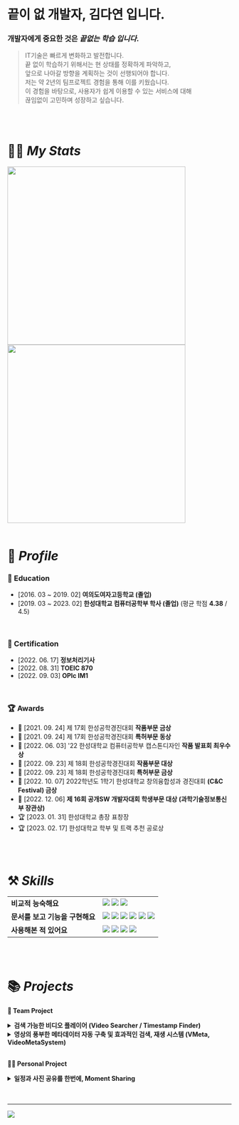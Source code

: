 # 끝이 없 개발자, 김다연 입니다.

### 개발자에게 중요한 것은 ***끝없는 학습 입니다***.

> IT기술은 빠르게 변화하고 발전합니다. <br/>
> 끝 없이 학습하기 위해서는 현 상태를 정확하게 파악하고, <br/>
> 앞으로 나아갈 방향을 계획하는 것이 선행되어야 합니다. <br/>
> 저는 약 2년의 팀프로젝트 경험을 통해 이를 키웠습니다. <br/>
> 이 경험을 바탕으로, 사용자가 쉽게 이용할 수 있는 서비스에 대해<br/>
> 끊임없이 고민하며 성장하고 싶습니다.


<br/>
<br/>

# 👩‍💻 *My Stats*

<img src="https://github-readme-stats.vercel.app/api?username=yeondelight&hide_title=true&show_icons=true&include_all_commits=true&disable_animations=true&theme=vue" width="400px">
<img src="http://mazassumnida.wtf/api/v2/generate_badge?boj=ydelight" width="400px">

<br/>
<br/>

# 🔎 *Profile*


### 🏫 Education

- [2016. 03 ~ 2019. 02]   **여의도여자고등학교 (졸업)**
- [2019. 03 ~ 2023. 02]   **한성대학교 컴퓨터공학부 학사 (졸업)** (평균 학점 **4.38** / 4.5)
    
<br/>

### 📜 Certification

- [2022. 06. 17] **정보처리기사**
- [2022. 08. 31] **TOEIC 870**
- [2022. 09. 03] **OPIc IM1**

<br/>

### 🏆 Awards

- 🥈 [2021. 09. 24] 제 17회 한성공학경진대회 **작품부문 금상**
- 🥉 [2021. 09. 24] 제 17회 한성공학경진대회 **특허부문 동상**
- 🥇 [2022. 06. 03] '22 한성대학교 컴퓨터공학부 캡스톤디자인 **작품 발표회 최우수상**
- 🥇 [2022. 09. 23] 제 18회 한성공학경진대회 **작품부문 대상**
- 🥇 [2022. 09. 23] 제 18회 한성공학경진대회 **특허부문 금상**
- 🥈 [2022. 10. 07] 2022학년도 1학기 한성대학교 창의융합성과 경진대회 **(C&C Festival) 금상**
- 🥇 [2022. 12. 06] **제 16회 공개SW 개발자대회 학생부문 대상 (과학기술정보통신부 장관상)**
- 🏆 [2023. 01. 31] 한성대학교 총장 표창장
- 🏆 [2023. 02. 17] 한성대학교 학부 및 트랙 추천 공로상

<br>
<br>


# ⚒️ *Skills*

|  |  |
| --- | --- |
| **비교적 능숙해요** | <img src="https://img.shields.io/badge/Java-007396?style=for-the-badge&logo=OpenJDK&logoColor=white"/></a> <img src="https://img.shields.io/badge/Python-3766AB?style=for-the-badge&logo=Python&logoColor=white"/></a> <img src="https://img.shields.io/badge/Flask-000000?style=for-the-badge&logo=Flask&logoColor=white"/></a> |
| **문서를 보고 기능을 구현해요** | <img src="https://img.shields.io/badge/Mysql-E6B91E?style=for-the-badge&logo=MySql&logoColor=white"/></a> <img src="https://img.shields.io/badge/HTML-E34F26?style=for-the-badge&logo=html5&logoColor=white"/></a> <img src="https://img.shields.io/badge/CSS-1572B6?style=for-the-badge&logo=css3&logoColor=white"/></a> <img src="https://img.shields.io/badge/Javascript-F7DF1E?style=for-the-badge&logo=Javascript&logoColor=white"/></a> <img src="https://img.shields.io/badge/Github-181717?style=for-the-badge&logo=Github&logoColor=white"/></a> <img src="https://img.shields.io/badge/Linux-FCC624?style=for-the-badge&logo=Linux&logoColor=white"/></a> |
| **사용해본 적 있어요** | <img src="https://img.shields.io/badge/Android-3DDC84?style=for-the-badge&logo=Android&logoColor=white"/></a> <img src="https://img.shields.io/badge/kotlin-%230095D5.svg?&style=for-the-badge&logo=kotlin&logoColor=white"/></a> <img src="https://img.shields.io/badge/Swift-F05138?style=for-the-badge&logo=Swift&logoColor=white"/></a> <img src="https://img.shields.io/badge/Firebase-FFCA28?style=for-the-badge&logo=Firebase&logoColor=white"/></a> |

<br/>
<br/>


# 📚  *Projects*

<b> 👬 Team Project </b> 

  <details>
  <summary><b>검색 가능한 비디오 플레이어 (Video Searcher / Timestamp Finder)</b></summary>
  <div markdown="1">
    <br>
    <a href="https://github.com/HSTACK-2022/VideoSearcher"><img src="https://user-images.githubusercontent.com/73868349/187857334-510a3c9f-5667-46f8-bbd3-a80be5d59d63.jpg" alt="VideoSearcher" width = "480" height="270" /></a><br>

    Video Searcher (Timestamp Finder)는 영상 내 키워드와 이미지를 바탕으로 한 검색 시스템을 구축해
    사용자에게 효율적인 영상 시청을 제공하는 Android Application입니다.

  - 개발 기간 : 2021.06 ~ 2021.09
    <br>
  - 핵심 기술
    - FFmpeg과 ETRI STT API를 이용한 영상의 스크립트 추출
    - OpenCV를 활용한 영상 내 장면 변화 감지 및 추출
    <br>
  - **⚙BACKEND** 담당
    - Java 기반의 Android application 틀 제작
    - ffmpeg과 ETRI STT API를 이용한 영상의 스크립트 추출 기능 구현
    - OpenCV를 활용한 영상 내 장면 변화 감지 및 추출 기능 구현
    <br/>
    <br/>
  </div>
  </details>

  <details>
  <summary><b>영상의 풍부한 메타데이터 자동 구축 및 효과적인 검색, 재생 시스템 (VMeta, VideoMetaSystem)</b></summary>
  <div markdown="1">
    <br>
    <a href="https://github.com/HSTACK-2022/VideoMetaSystem"><img src="https://user-images.githubusercontent.com/73868349/171586152-85d907ca-51e4-4186-998c-c3c808e651e2.jpg" alt="VMeta" width = "480" height="270"/></a><br>

    Video Meta System (이하 VMeta)는 영상의 메타데이터를 자동으로 구축해
    사용자에게 세밀하고 용이한 검색을 가능하게 하는 시스템입니다.

  - 개발 기간 : 2022.01 ~ 2022.11
    <br>
  - 핵심 기술
    - MySQL로 메타데이터 관리가 가능한 Flask 서버
    - Tensorflow의 Keras와 OpenCV, ffmpeg 등 다양한 기술을 활용해 풍부한 메타데이터를 생성
    - HTML, CSS, Javascript를 이용한 웹 홈페이지 제작
    - 직접 개발한 Deep Rank 알고리즘을 활용하여 영상 검색의 정확도 향상
    <br>
  - **🔧PM 및 ⚙BACKEND** 담당
    - Github을 이용한 프로젝트 관리
    - Django, Flask기반 Backend 서버 개발
    - OpenCV, ffmpeg, ETRI Open API를 이용한 영상 메타데이터 자동 추출 API 구현
    - 메타데이터 기반의 영상 검색 알고리즘(VMeta Ranking Algorithm) 설계 및 구현
    - 영상 메타데이터를 저장하는 MySQL 기반의 DB 설계 및 구축
    <br/>
    <br/>
  </div>
  </details>    

<br>

<b> 🙍‍♀️ Personal Project </b> 

  <details>
  <summary><b>일정과 사진 공유를 한번에, Moment Sharing</b></summary>
  <div markdown="1">
    <br>
    <a href="https://github.com/yeondelight/MomentSharing"><img src="https://user-images.githubusercontent.com/73868349/213384045-fb8f7f08-e2b9-4ba3-9280-49c2bfdf8c3d.png" alt="VMeta" width = "480" height="270"/></a><br>

    MomentSharing은 각 일정마다 앨범을 생성하고,
    사진 업로드 및 해당 사진에 대한 감정을 공유하는 iOS 어플리케이션입니다.

  - 개발 기간 : 2022.05
    <br>
  - 핵심 기술
    - Firebase를 이용한 로그인 및 데이터 관리
    <br/>
    <br/>
  </div>
  </details>  


<br/>
<br/>

---
<a href="https://hits.seeyoufarm.com"><img src="https://hits.seeyoufarm.com/api/count/incr/badge.svg?url=https%3A%2F%2Fgithub.com%2Fyeondelight&count_bg=%2341B883&title_bg=%23CDC2C2&icon=github.svg&icon_color=%23E7E7E7&title=hits&edge_flat=false"/></a>
